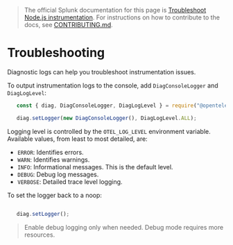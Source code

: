 > The official Splunk documentation for this page is [Troubleshoot Node.js instrumentation](https://docs.splunk.com/Observability/gdi/get-data-in/application/nodejs/troubleshooting/common-nodejs-troubleshooting.html). For instructions on how to contribute to the docs, see [CONTRIBUTING.md](../CONTRIBUTING.md#documentation).

# Troubleshooting

Diagnostic logs can help you troubleshoot instrumentation issues.

To output instrumentation logs to the console, add `DiagConsoleLogger` and `DiagLogLevel`:

```javascript
   const { diag, DiagConsoleLogger, DiagLogLevel } = require("@opentelemetry/api");

   diag.setLogger(new DiagConsoleLogger(), DiagLogLevel.ALL);
```

Logging level is controlled by the `OTEL_LOG_LEVEL` environment variable. Available values, from least to most detailed, are:

- `ERROR`: Identifies errors.
- `WARN`: Identifies warnings.
- `INFO`: Informational messages. This is the default level.
- `DEBUG`: Debug log messages.
- `VERBOSE`: Detailed trace level logging.

To set the logger back to a noop:

```javascript

   diag.setLogger();
```

> Enable debug logging only when needed. Debug mode requires more resources.
